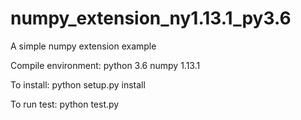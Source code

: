 # numpy_extension_ny1.13.1_py3.6
A simple numpy extension example

Compile environment:
python 3.6
numpy 1.13.1

To install:
python setup.py install

To run test:
python test.py
